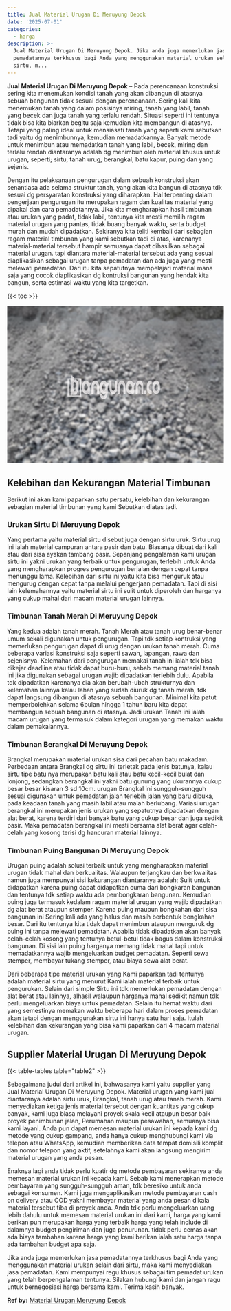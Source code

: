 ```yaml
---
title: Jual Material Urugan Di Meruyung Depok
date: '2025-07-01'
categories:
  - harga
description: >-
  Jual Material Urugan Di Meruyung Depok. Jika anda juga memerlukan jasa
  pemadatannya terkhusus bagi Anda yang menggunakan material urukan selain dari
  sirtu, m...
---
```


**Jual Material Urugan Di Meruyung Depok** – Pada perencanaan konstruksi sering kita menemukan kondisi tanah yang akan dibangun di atasnya sebuah bangunan tidak sesuai dengan perencanaan. Sering kali kita menemukan tanah yang dalam posisinya miring, tanah yang labil, tanah yang becek dan juga tanah yang terlalu rendah. Situasi seperti ini tentunya tidak bisa kita biarkan begitu saja kemudian kita membangun di atasnya. Tetapi yang paling ideal untuk mensiasati tanah yang seperti kami sebutkan tadi yaitu dg menimbunnya, kemudian memadatkannya. Banyak metode untuk menimbun atau memadatkan tanah yang labil, becek, miring dan terlalu rendah diantaranya adalah dg menimbun oleh material khusus untuk urugan, seperti; sirtu, tanah urug, berangkal, batu kapur, puing dan yang sejenis.

Dengan itu pelaksanaan pengurugan dalam sebuah konstruksi akan senantiasa ada selama struktur tanah, yang akan kita bangun di atasnya tdk sesuai dg persyaratan konstruksi yang diharapkan. Hal terpenting dalam pengerjaan pengurugan itu merupakan ragam dan kualitas material yang dipakai dan cara pemadatannya. Jika kita mengharapkan hasil timbunan atau urukan yang padat, tidak labil, tentunya kita mesti memilih ragam material urugan yang pantas, tidak buang banyak waktu, serta budget murah dan mudah dipadatkan. Sekiranya kita teliti kembali dari sebagian ragam material timbunan yang kami sebutkan tadi di atas, karenanya material-material tersebut hampir semuanya dapat dihasilkan sebagai material urugan. tapi diantara material-material tersebut ada yang sesuai diaplikasikan sebagai urugan tanpa pemadatan dan ada juga yang mesti melewati pemadatan. Dari itu kita sepatutnya mempelajari material mana saja yang cocok diaplikasikan dg kontruksi bangunan yang hendak kita bangun, serta estimasi waktu yang kita targetkan.

{{< toc >}}

![Jual Material Urugan Di Meruyung Depok](/images/jual-urugan-25.png)

## Kelebihan dan Kekurangan Material Timbunan

Berikut ini akan kami paparkan satu persatu, kelebihan dan kekurangan sebagian material timbunan yang kami Sebutkan diatas tadi.

### Urukan Sirtu Di Meruyung Depok

Yang pertama yaitu material sirtu disebut juga dengan sirtu uruk. Sirtu urug ini ialah material campuran antara pasir dan batu. Biasanya dibuat dari kali atau dari sisa ayakan tambang pasir. Sepanjang pengalaman kami urugan sirtu ini yakni urukan yang terbaik untuk pengurugan, terlebih untuk Anda yang mengharapkan progres pengurugan berjalan dengan cepat tanpa menunggu lama. Kelebihan dari sirtu ini yaitu kita bisa menguruk atau mengurug dengan cepat tanpa melalui pengerjaan pemadatan. Tapi di sisi lain kelemahannya yaitu material sirtu ini sulit untuk diperoleh dan harganya yang cukup mahal dari macam material urugan lainnya.

### Timbunan Tanah Merah Di Meruyung Depok

Yang kedua adalah tanah merah. Tanah Merah atau tanah urug benar-benar umum sekali digunakan untuk pengurugan. Tapi tdk setiap kontruksi yang memerlukan pengurugan dapat di urug dengan urukan tanah merah. Cuma beberapa variasi konstruksi saja seperti sawah, lapangan, rawa dan sejenisnya. Kelemahan dari pengurugan memakai tanah ini ialah tdk bisa dikejar deadline atau tidak dapat buru-buru, sebab memang material tanah ini jika digunakan sebagai urugan wajib dipadatkan terlebih dulu. Apabila tdk dipadatkan karenanya dia akan berubah-ubah strukturnya dan kelemahan lainnya kalau lahan yang sudah diuruk dg tanah merah, tdk dapat langsung dibangun di atasnya sebuah bangunan. Minimal kita patut memperbolehkan selama 6bulan hingga 1 tahun baru kita dapat membangun sebuah bangunan di atasnya. Jadi urukan Tanah ini ialah macam urugan yang termasuk dalam kategori urugan yang memakan waktu dalam pemakaiannya.

### Timbunan Berangkal Di Meruyung Depok

Brangkal merupakan material urukan sisa dari pecahan batu makadam. Perbedaan antara Brangkal dg sirtu ini terletak pada jenis batunya, kalau sirtu tipe batu nya merupakan batu kali atau batu kecil-kecil bulat dan lonjong, sedangkan berangkal ini yakni batu gunung yang ukurannya cukup besar besar kisaran 3 sd 10cm. urugan Brangkal ini sungguh-sungguh sesuai digunakan untuk pemadatan jalan terlebih jalan yang baru dibuka, pada keadaan tanah yang masih labil atau malah berlubang. Variasi urugan berangkal ini merupakan jenis urukan yang sepatutnya dipadatkan dengan alat berat, karena terdiri dari banyak batu yang cukup besar dan juga sedikit pasir. Maka pemadatan berangkal ini mesti bersama alat berat agar celah-celah yang kosong terisi dg hancuran material lainnya.

### Timbunan Puing Bangunan Di Meruyung Depok

Urugan puing adalah solusi terbaik untuk yang mengharapkan material urugan tidak mahal dan berkualitas. Walaupun terjangkau dan berkwalitas namun juga mempunyai sisi kekurangan diantaranya adalah; Sulit untuk didapatkan karena puing dapat didapatkan cuma dari bongkaran bangunan dan tentunya tdk setiap waktu ada pembongkaran bangunan. Kemudian puing juga termasuk kedalam ragam material urugan yang wajib dipadatkan dg alat berat ataupun stemper. Karena puing maupun bongkahan dari sisa bangunan ini Sering kali ada yang halus dan masih berbentuk bongkahan besar. Dari itu tentunya kita tidak dapat menimbun ataupun menguruk dg puing ini tanpa melewati pemadatan. Apabila tidak dipadatkan akan banyak celah-celah kosong yang tentunya betul-betul tidak bagus dalam konstruksi bangunan. Di sisi lain puing harganya memang tidak mahal tapi untuk memadatkannya wajib mengeluarkan budget pemadatan. Seperti sewa stemper, membayar tukang stemper, atau biaya sewa alat berat.

Dari beberapa tipe material urukan yang Kami paparkan tadi tentunya adalah material sirtu yang menurut Kami ialah material terbaik untuk pengurukan. Selain dari simple Sirtu ini tdk memerlukan pemadatan dengan alat berat atau lainnya, alhasil walaupun harganya mahal sedikit namun tdk perlu mengeluarkan biaya untuk pemadatan. Selain itu hemat waktu dari yang semestinya memakan waktu beberapa hari dalam proses pemadatan akan tetapi dengan menggunakan sirtu ini hanya satu hari saja. Itulah kelebihan dan kekurangan yang bisa kami paparkan dari 4 macam material urugan.

## Supplier Material Urugan Di Meruyung Depok

{{< table-tables table="table2" >}}

Sebagaimana judul dari artikel ini, bahwasanya kami yaitu supplier yang Jual Material Urugan Di Meruyung Depok. Material urugan yang kami jual diantaranya adalah sirtu uruk, Brangkal, tanah urug atau tanah merah. Kami menyediakan ketiga jenis material tersebut dengan kuantitas yang cukup banyak, kami juga biasa melayani proyek skala kecil ataupun besar baik proyek penimbunan jalan, Perumahan maupun pesawahan, semuanya bisa kami layani. Anda pun dapat memesan material urukan ini kepada kami dg metode yang cukup gampang, anda hanya cukup menghubungi kami via telepon atau WhatsApp, kemudian memberikan data tempat domisili komplit dan nomor telepon yang aktif, setelahnya kami akan langsung mengirim material urugan yang anda pesan.

Enaknya lagi anda tidak perlu kuatir dg metode pembayaran sekiranya anda memesan material urukan ini kepada kami. Sebab kami menerapkan metode pembayaran yang sungguh-sungguh aman, tdk beresiko untuk anda sebagai konsumen. Kami juga mengaplikasikan metode pembayaran cash on delivery atau COD yakni membayar material yang anda pesan dikala material tersebut tiba di proyek anda. Anda tdk perlu mengeluarkan uang lebih dahulu untuk memesan material urukan ini dari kami, harga yang kami berikan pun merupakan harga yang terbaik harga yang telah include di dalamnya budget pengiriman dan juga penurunan. tidak perlu cemas akan ada biaya tambahan karena harga yang kami berikan ialah satu harga tanpa ada tambahan budget apa saja.

Jika anda juga memerlukan jasa pemadatannya terkhusus bagi Anda yang menggunakan material urukan selain dari sirtu, maka kami menyediakan jasa pemadatan. Kami mempunyai regu khusus sebagai tim pemadat urukan yang telah berpengalaman tentunya. Silakan hubungi kami dan jangan ragu untuk bernegosiasi harga bersama kami. Terima kasih banyak.

**Ref by:** [Material Urugan Meruyung Depok](https://id.wikipedia.org/wiki/Material)
